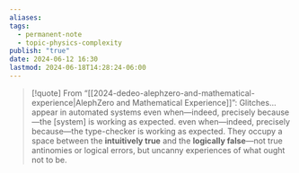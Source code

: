 ```yaml
---
aliases: 
tags:
  - permanent-note
  - topic-physics-complexity
publish: "true"
date: 2024-06-12 16:30
lastmod: 2024-06-18T14:28:24-06:00
---
```

>[!quote] From “[[2024-dedeo-alephzero-and-mathematical-experience|AlephZero and Mathematical Experience]]”:
>Glitches…appear in automated systems even when—indeed, precisely because—the \[system] is working as expected. even when—indeed, precisely because—the type-checker is working as expected. They occupy a space between the **intuitively true** and the **logically false**—not true antinomies or logical errors, but uncanny experiences of what ought not to be.